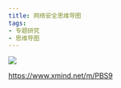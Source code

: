 ```yaml
---
title: 网络安全思维导图
tags:
- 专题研究
- 思维导图
---
```


<img src="https://cdn.jsdelivr.net/gh/MarsAuthority/sec_pic@master/uPic/2023-02/Network Security.png">

https://www.xmind.net/m/PBS9